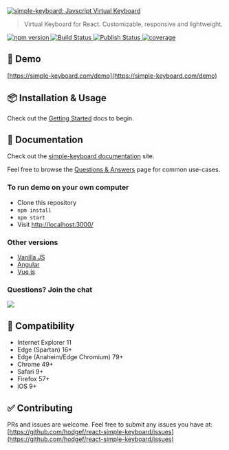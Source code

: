 <a href="https://simple-keyboard.com/demo">
    <img alt="simple-keyboard: Javscript Virtual Keyboard" src="https://i.imgur.com/x1Cppus.png">
</a>

<blockquote>Virtual Keyboard for React. Customizable, responsive and lightweight.</blockquote>

<p>
  <a href="https://www.npmjs.com/package/react-simple-keyboard">
    <img src="https://badgen.net/npm/v/react-simple-keyboard?color=blue" alt="npm version">
  </a>
  
   <a href="https://github.com/hodgef/react-simple-keyboard/actions">
     <img alt="Build Status" src="https://github.com/hodgef/react-simple-keyboard/workflows/Build/badge.svg?color=green" />
  </a>
  
  <a href="https://github.com/hodgef/react-simple-keyboard/actions">
     <img alt="Publish Status" src="https://github.com/hodgef/react-simple-keyboard/workflows/Publish/badge.svg?color=green" />
  </a>
  
  <a href="https://david-dm.org/hodgef/react-simple-keyboard">
    <img src="https://badgen.net/david/dep/hodgef/react-simple-keyboard" alt="coverage">
  </a>
</p>

## 🚀 Demo

[https://simple-keyboard.com/demo](https://simple-keyboard.com/demo)

## 📦 Installation & Usage

Check out the [Getting Started](https://simple-keyboard.com/react/getting-started) docs to begin.

## 📖 Documentation

Check out the [simple-keyboard documentation](https://simple-keyboard.com/react/documentation) site.

Feel free to browse the [Questions & Answers](https://simple-keyboard.com/qa-use-cases/) page for common use-cases.

### To run demo on your own computer

- Clone this repository
- `npm install`
- `npm start`
- Visit [http://localhost:3000/](http://localhost:3000/)

### Other versions

- [Vanilla JS](https://github.com/hodgef/simple-keyboard)
- [Angular](https://simple-keyboard.com/demo)
- [Vue.js](https://simple-keyboard.com/demo)

### Questions? Join the chat

<a href="https://discordapp.com/invite/SJexsCG" title="Join our Discord chat" target="_blank"><img src="https://discordapp.com/api/guilds/498978399801573396/widget.png?style=banner2" align="center"></a>

## 🎯 Compatibility

- Internet Explorer 11
- Edge (Spartan) 16+
- Edge (Anaheim/Edge Chromium) 79+
- Chrome 49+
- Safari 9+
- Firefox 57+
- iOS 9+

## ✅ Contributing

PRs and issues are welcome. Feel free to submit any issues you have at:
[https://github.com/hodgef/react-simple-keyboard/issues](https://github.com/hodgef/react-simple-keyboard/issues)
